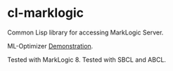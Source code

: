 # cl-marklogic
Common Lisp library for accessing MarkLogic Server.

ML-Optimizer [Demonstration](http://opsresearch.com/demo/ml-optimizer/).

Tested with MarkLogic 8.
Tested with SBCL and ABCL.
